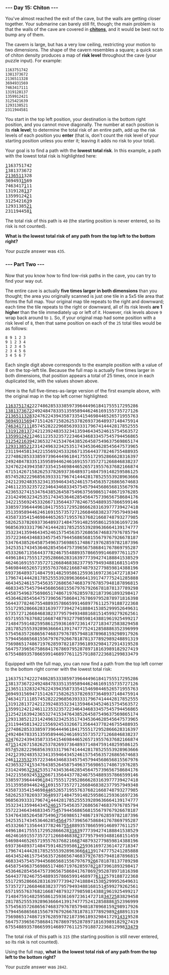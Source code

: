 ### --- Day 15: Chiton ---

You've almost reached the exit of the cave, but the walls are getting closer together. Your submarine can barely still fit, though; the main problem is that the walls of the cave are covered in [__chitons__](https://en.wikipedia.org/wiki/Chiton), and it would be best not to bump any of them.

The cavern is large, but has a very low ceiling, restricting your motion to two dimensions. The shape of the cavern resembles a square; a quick scan of chiton density produces a map of __risk level__ throughout the cave (your puzzle input). For example:

```
1163751742
1381373672
2136511328
3694931569
7463417111
1319128137
1359912421
3125421639
1293138521
2311944581
```

You start in the top left position, your destination is the bottom right position, and you cannot move diagonally. The number at each position is its __risk level__; to determine the total risk of an entire path, add up the risk levels of each position you __enter__ (that is, don't count the risk level of your starting position unless you enter it; leaving it adds no risk to your total).

Your goal is to find a path with the __lowest total risk__. In this example, a path with the lowest total risk is highlighted here:

<pre>
<u>1</u>163751742
<u>1</u>381373672
<u>2136511</u>328
369493<u>15</u>69
7463417<u>1</u>11
1319128<u>13</u>7
13599124<u>2</u>1
31254216<u>3</u>9
12931385<u>21</u>
231194458<u>1</u>
</pre>

The total risk of this path is `40` (the starting position is never entered, so its risk is not counted).

__What is the lowest total risk of any path from the top left to the bottom right?__

Your puzzle answer was `435`.

### --- Part Two ---

Now that you know how to find low-risk paths in the cave, you can try to find your way out.

The entire cave is actually __five times larger in both dimensions__ than you thought; the area you originally scanned is just one tile in a 5x5 tile area that forms the full map. Your original map tile repeats to the right and downward; each time the tile repeats to the right or downward, all of its risk levels __are 1 higher__ than the tile immediately up or left of it. However, risk levels above `9` wrap back around to `1`. So, if your original map had some position with a risk level of `8`, then that same position on each of the `25` total tiles would be as follows:

```
8 9 1 2 3
9 1 2 3 4
1 2 3 4 5
2 3 4 5 6
3 4 5 6 7
```

Each single digit above corresponds to the example position with a value of 8 on the top-left tile. Because the full map is actually five times larger in both dimensions, that position appears a total of 25 times, once in each duplicated tile, with the values shown above.

Here is the full five-times-as-large version of the first example above, with the original map in the top left corner highlighted:

<pre>
<u>1163751742</u>2274862853338597396444961841755517295286
<u>1381373672</u>2492484783351359589446246169155735727126
<u>2136511328</u>3247622439435873354154698446526571955763
<u>3694931569</u>4715142671582625378269373648937148475914
<u>7463417111</u>8574528222968563933317967414442817852555
<u>1319128137</u>2421239248353234135946434524615754563572
<u>1359912421</u>2461123532357223464346833457545794456865
<u>3125421639</u>4236532741534764385264587549637569865174
<u>1293138521</u>2314249632342535174345364628545647573965
23119445813422155692453326671356443778246755488935
22748628533385973964449618417555172952866628316397
24924847833513595894462461691557357271266846838237
32476224394358733541546984465265719557637682166874
47151426715826253782693736489371484759148259586125
85745282229685639333179674144428178525553928963666
24212392483532341359464345246157545635726865674683
24611235323572234643468334575457944568656815567976
42365327415347643852645875496375698651748671976285
23142496323425351743453646285456475739656758684176
34221556924533266713564437782467554889357866599146
33859739644496184175551729528666283163977739427418
35135958944624616915573572712668468382377957949348
43587335415469844652657195576376821668748793277985
58262537826937364893714847591482595861259361697236
96856393331796741444281785255539289636664139174777
35323413594643452461575456357268656746837976785794
35722346434683345754579445686568155679767926678187
53476438526458754963756986517486719762859782187396
34253517434536462854564757396567586841767869795287
45332667135644377824675548893578665991468977611257
44961841755517295286662831639777394274188841538529
46246169155735727126684683823779579493488168151459
54698446526571955763768216687487932779859814388196
69373648937148475914825958612593616972361472718347
17967414442817852555392896366641391747775241285888
46434524615754563572686567468379767857948187896815
46833457545794456865681556797679266781878137789298
64587549637569865174867197628597821873961893298417
45364628545647573965675868417678697952878971816398
56443778246755488935786659914689776112579188722368
55172952866628316397773942741888415385299952649631
57357271266846838237795794934881681514599279262561
65719557637682166874879327798598143881961925499217
71484759148259586125936169723614727183472583829458
28178525553928963666413917477752412858886352396999
57545635726865674683797678579481878968159298917926
57944568656815567976792667818781377892989248891319
75698651748671976285978218739618932984172914319528
56475739656758684176786979528789718163989182927419
67554889357866599146897761125791887223681299833479
</pre>

Equipped with the full map, you can now find a path from the top left corner to the bottom right corner with the lowest total risk:

<pre>
<u>1</u>1637517422274862853338597396444961841755517295286
<u>1</u>3813736722492484783351359589446246169155735727126
<u>2</u>1365113283247622439435873354154698446526571955763
<u>3</u>6949315694715142671582625378269373648937148475914
<u>7</u>4634171118574528222968563933317967414442817852555
<u>1</u>3191281372421239248353234135946434524615754563572
<u>1</u>3599124212461123532357223464346833457545794456865
<u>3</u>1254216394236532741534764385264587549637569865174
<u>1</u>2931385212314249632342535174345364628545647573965
<u>2</u>3119445813422155692453326671356443778246755488935
<u>2</u>2748628533385973964449618417555172952866628316397
<u>2</u>4924847833513595894462461691557357271266846838237
<u>324</u>76224394358733541546984465265719557637682166874
47<u>15</u>1426715826253782693736489371484759148259586125
857<u>4</u>5282229685639333179674144428178525553928963666
242<u>1</u>2392483532341359464345246157545635726865674683
246<u>1123532</u>3572234643468334575457944568656815567976
423653274<u>1</u>5347643852645875496375698651748671976285
231424963<u>2342</u>5351743453646285456475739656758684176
342215569245<u>332</u>66713564437782467554889357866599146
33859739644496<u>1</u>84175551729528666283163977739427418
35135958944624<u>61</u>6915573572712668468382377957949348
435873354154698<u>44</u>652657195576376821668748793277985
5826253782693736<u>4</u>893714847591482595861259361697236
9685639333179674<u>1</u>444281785255539289636664139174777
3532341359464345<u>2461</u>575456357268656746837976785794
3572234643468334575<u>4</u>579445686568155679767926678187
5347643852645875496<u>3</u>756986517486719762859782187396
3425351743453646285<u>4564</u>757396567586841767869795287
4533266713564437782467<u>554</u>8893578665991468977611257
449618417555172952866628<u>3163</u>9777394274188841538529
462461691557357271266846838<u>2</u>3779579493488168151459
546984465265719557637682166<u>8</u>7487932779859814388196
693736489371484759148259586<u>125</u>93616972361472718347
17967414442817852555392896366<u>6413</u>91747775241285888
46434524615754563572686567468379<u>7</u>67857948187896815
46833457545794456865681556797679<u>26</u>6781878137789298
645875496375698651748671976285978<u>21</u>873961893298417
4536462854564757396567586841767869<u>7</u>952878971816398
5644377824675548893578665991468977<u>6112</u>579188722368
5517295286662831639777394274188841538<u>5</u>299952649631
5735727126684683823779579493488168151<u>4</u>599279262561
6571955763768216687487932779859814388<u>1</u>961925499217
7148475914825958612593616972361472718<u>34725</u>83829458
28178525553928963666413917477752412858886<u>3</u>52396999
57545635726865674683797678579481878968159<u>2</u>98917926
57944568656815567976792667818781377892989<u>24</u>8891319
756986517486719762859782187396189329841729<u>1431</u>9528
564757396567586841767869795287897181639891829<u>2</u>7419
675548893578665991468977611257918872236812998<u>33479</u>
</pre>

The total risk of this path is `315` (the starting position is still never entered, so its risk is not counted).

Using the full map, __what is the lowest total risk of any path from the top left to the bottom right?__

Your puzzle answer was `2842`.